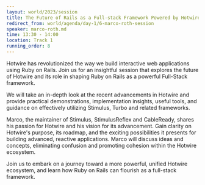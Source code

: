 ```yaml
---
layout: world/2023/session
title: The Future of Rails as a Full-stack Framework Powered by Hotwire
redirect_from: world/agenda/day-1/6-marco-roth-session
speaker: marco-roth.md
time: 13:30 - 14:00
location: Track 1
running_order: 8
---
```


Hotwire has revolutionized the way we build interactive web applications using Ruby on Rails. Join us for an insightful session that explores the future of Hotwire and its role in shaping Ruby on Rails as a powerful Full-Stack framework.

We will take an in-depth look at the recent advancements in Hotwire and provide practical demonstrations, implementation insights, useful tools, and guidance on effectively utilizing Stimulus, Turbo and related frameworks.

Marco, the maintainer of Stimulus, StimulusReflex and CableReady, shares his passion for Hotwire and his vision for its advancement. Gain clarity on Hotwire's purpose, its roadmap, and the exciting possibilities it presents for building advanced, reactive applications. Marco will discuss ideas and concepts, eliminating confusion and promoting cohesion within the Hotwire ecosystem.

Join us to embark on a journey toward a more powerful, unified Hotwire ecosystem, and learn how Ruby on Rails can flourish as a full-stack framework.
